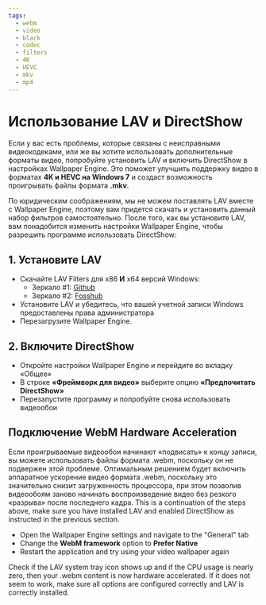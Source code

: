 ```yaml
---
tags:
  - webm
  - video
  - black
  - codec
  - filters
  - 4K
  - HEVC
  - mkv
  - mp4
---
```


# Использование LAV и DirectShow
Если у вас есть проблемы, которые связаны с неисправными видеокодеками, или же вы хотите использовать дополнительные форматы видео, попробуйте установить LAV и включить DirectShow в настройках Wallpaper Engine. Это поможет улучшить поддержку видео в форматах **4K и HEVC на Windows 7** и создаст возможность проигрывать файлы формата **.mkv**.

По юридическим соображениям, мы не можем поставлять LAV вместе с Wallpaper Engine, поэтому вам придется скачать и установить данный набор фильтров самостоятельно. После того, как вы установите LAV, вам понадобится изменить настройки Wallpaper Engine, чтобы разрешить программе использовать DirectShow:

## 1. Установите LAV
* Скачайте LAV Filters для x86 **И** x64 версий Windows:
  * Зеркало #1: [Github](https://github.com/Nevcairiel/LAVFilters/releases)
  * Зеркало #2: [Fosshub](https://www.fosshub.com/LAV-Filters.html)
* Установите LAV и убедитесь, что вашей учетной записи Windows предоставлены права администратора
* Перезагрузите Wallpaper Engine.

## 2. Включите DirectShow
* Откройте настройки Wallpaper Engine и перейдите во вкладку «Общее»
* В строке **«Фреймворк для видео»** выберите опцию **«Предпочитать DirectShow»**
* Перезапустите программу и попробуйте снова использовать видеообои

## Подключение WebM Hardware Acceleration
Если проигрываемые видеообои начинают «подвисать» к концу записи, вы можете использовать файлы формата .webm, поскольку он не подвержен этой проблеме. Оптимальным решением будет включить аппаратное ускорение видео формата .webm, поскольку это значительно снизит загруженность процессора, при этом позволив видеообоям заново начинать воспроизведение видео без резкого «разрыва» после последнего кадра. This is a continuation of the steps above, make sure you have installed LAV and enabled DirectShow as instructed in the previous section.
* Open the Wallpaper Engine settings and navigate to the "General" tab
* Change the **WebM framework** option to **Prefer Native**
* Restart the application and try using your video wallpaper again

Check if the LAV system tray icon shows up and if the CPU usage is nearly zero, then your .webm content is now hardware accelerated. If it does not seem to work, make sure all options are configured correctly and LAV is correctly installed.